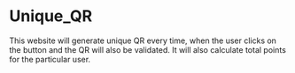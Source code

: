 # Unique_QR
This website will generate unique QR every time, when the user clicks on the button and the QR will also be validated. It will also calculate total points for the particular user.
